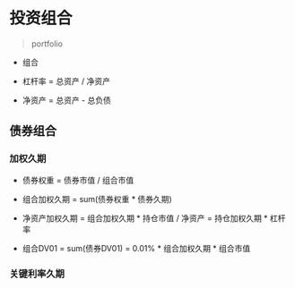 # 投资组合
> portfolio

- 组合

- 杠杆率 = 总资产 / 净资产
- 净资产 = 总资产 - 总负债



## 债券组合

### 加权久期

- 债券权重 = 债券市值 / 组合市值

- 组合加权久期 = sum(债券权重 * 债券久期)

- 净资产加权久期 = 组合加权久期 * 持仓市值 / 净资产 = 持仓加权久期 * 杠杆率

- 组合DV01 = sum(债券DV01) = 0.01% * 组合加权久期 * 组合市值


### 关键利率久期

